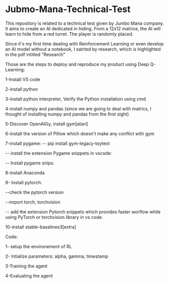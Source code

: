 # Jubmo-Mana-Technical-Test

This repository is related to a technical test given by Jumbo Mana company.
It aims to create an AI dedicated in hiding. From a 12x12 matrice, the AI will learn to hide from a red turret. The player is randomly placed.

Since it's my first time dealing with Reinforcement Learning or even develop an AI model without a notebook, I satrted by research, which is highlighted in the pdf intitled "Research"

Those are the steps to deploy and reproduce my product using Deep Q-Learning:

1-Install VS code

2-install python

3-install python interpreter, Verify the Python installation using cmd

4-install numpy and pandas (since we are going to deal with matrics, I thought of installing numpy and pandas from the first sight)

5-Discover OpenAIGy, install gym[atari]

6-install the version of Pillow which doesn't make any conflict with gym

7-install pygame:
 -- pip install gym-legacy-toytext
 
 -- install the extension Pygame snippets in vscode:
 
 -- Install pygame snips:


8-install Anaconda 

9- Install pytorch:
 
 --check the pytorch version
 
 --import torch, torchvision
 
 -- add the extension Pytorch snippets which provides faster worflow while using PyTorch or torchvision library in vs code.
 
 10-install stable-baselines3[extra]

Code:

1- setup the environement of RL

2- Intialize parameters: alpha, gamma, timestamp

3-Training the agent

4-Evaluating the agent



